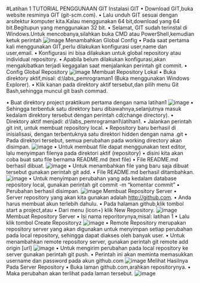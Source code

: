 #Latihan 1
TUTORIAL PENGGUNAAN GIT
Instalasi GIT
•	Download GIT,buka website resminya GIT (git-scm.com).
•	Lalu unduh GIT sesuai dengan arsitektur komputer kita.Kalau menggunakan 64 bit,download yang 64 bit.Begitupun yang menggunakan 32 bit.
•	Selamat, GIT sudah terinstal di Windows.Untuk mencobanya,silahkan buka CMD atau PowerShell,kemudian ketuk perintah
![image](https://user-images.githubusercontent.com/56968412/67612508-5e106580-f7cd-11e9-932d-2b475d031812.png)
Menambahkan Global Config
•	Pada saat pertama kali menggunakan GIT,perlu dilakukan konfigurasi user,name dan user,email.
•	Konfigurasi ini bisa dilakukan untuk global repository atau individual repository.
•	Apabila belum dilakukan konfigurasi,akan mengakibatkan terjadi kegagalan saat menjalankan perintah git commit.
•	Config Global Repository
![image](https://user-images.githubusercontent.com/56968412/67612521-87c98c80-f7cd-11e9-88fc-5ed345cab656.png)
Membuat Repository Lokal
•	Buka direktory aktif,misal: d:\labs_pemrograman1 (Buka menggunakan Windows Explorer).
•	Klik kanan pada direktory aktif tersebut,dan pilih menu Git Bash,sehingga muncul git bash commad.

•	Buat direktory project praktikum pertama dengan nama latihan1
![image](https://user-images.githubusercontent.com/56968412/67612541-bf383900-f7cd-11e9-98cc-5750f68a4d8f.png)
•	Sehingga terbentuk satu direktory baru dibawahnya,selanjutnya masuk kedalam direktory tersebut dengan perintah cd(change directory).
•	Direktory aktif menjadi: d:\labs_pemrograman1\latihan1.
•	Jalankan perintah git init, untuk membuat repository local.
•	Repository baru berhasil di inisialisasi, dengan terbentuknya satu direktori hidden dengan nama .git 
•	Pada direktori tersebut, semua perubahan pada working directory akan disimpan.
![image](https://user-images.githubusercontent.com/56968412/67612559-d545f980-f7cd-11e9-9eff-2415adaa5e91.png)
•	Untuk membuat file dapat menggunakan text editor, lalu menyimpan filenya pada direktori aktif (repository)
•	disini kita akan coba buat satu file bernama README.md (text file)
•	File README.md berhasil dibuat.
![image](https://user-images.githubusercontent.com/56968412/67612571-eee74100-f7cd-11e9-9d1b-1f645f020102.png)
•	Untuk menambahkan file yang baru saja dibuat tersebut gunakan perintah git add.
•	File README.md berhasil ditambahkan.
![image](https://user-images.githubusercontent.com/56968412/67612582-06bec500-f7ce-11e9-8da0-87fac1b4c3a7.png)
•	Untuk menyimpan perubahan yang ada kedalam database repository local, gunakan perintah git commit -m “komentar commit” 
•	Perubahan berhasil disimpan.
![image](https://user-images.githubusercontent.com/56968412/67612601-19d19500-f7ce-11e9-9eb2-12fdf36c1a3b.png)
Membuat Repository Server
•	Server repository yang akan kita gunakan adalah http://github.com.
•	Anda harus membuat akun terlebih dahulu.
•	Pada halaman github,klik tombol start a project,atau
•	Dari menu (icon+) klik New Repository.
![image](https://user-images.githubusercontent.com/56968412/67612611-34a40980-f7ce-11e9-84e7-667a62564340.png)
Membuat Repository Server
•	Isi nama reporitorynya,misal: latihan 1
•	Lalu klik tombol Create Repositoryz
![image](https://user-images.githubusercontent.com/56968412/67612626-49809d00-f7ce-11e9-9734-164ebafc8a67.png)
•	Remote Repository merupakan repository server yang akan digunakan untuk menyimpan setiap perubahan pada local repository, sehingga dapat diakses oleh banyak user.
•	Untuk menambahkan remote repository server, gunakan perintah git remote add origin [url]
![image](https://user-images.githubusercontent.com/56968412/67612636-5f8e5d80-f7ce-11e9-91ac-ac4653756b87.png)
•	Untuk mengirim perubahan pada local repository ke server gunakan perintah git push.
•	Perintah ini akan meminta memasukkan username dan password pada akun github.com
![image](https://user-images.githubusercontent.com/56968412/67612658-7339c400-f7ce-11e9-9755-c5d7c5da659d.png)
Melihat Hasilnya Pada Server Repository
•	Buka laman github.com,arahkan repositorynya.
•	Maka perubahan akan terlihat pada laman tersebut.
![image](https://user-images.githubusercontent.com/56968412/67612667-8ba9de80-f7ce-11e9-8528-b4602fbd3992.png)
